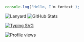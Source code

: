 ```javascript
console.log('Hello, I'm førtext');
```
![Lanyard](https://lanyard.cnrad.dev/api/1222867645238345799)
![GitHub Stats](https://awesome-github-stats.azurewebsites.net/user-stats/fortextexe?cardType=github&theme=github-dark&showIcons=false&preferLogin=false&Border=DD272700&Ring=ffffff&Title=ffffff&Background=DD272700)

<p align="center">

[![Typing SVG](https://readme-typing-svg.demolab.com?font=Fira+Code&pause=1000&color=F7F7F7&width=435&lines=Full-Stack+Developer)](https://fortextdev.xyz)

</p>

![Profile views](https://komarev.com/ghpvc/?username=fortextexe&label=Profile%20views&color=0e75b6&style=flat)
